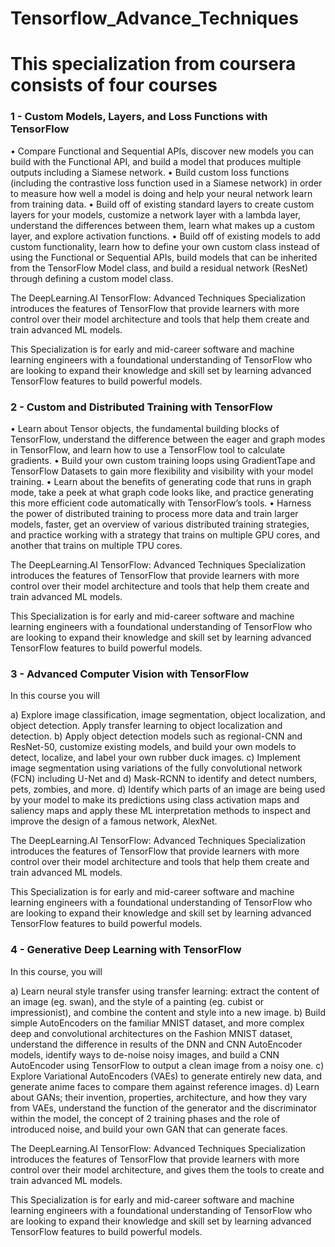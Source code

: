 # Tensorflow_Advance_Techniques 
# This specialization from coursera consists of four courses 
### 1 - Custom Models, Layers, and Loss Functions with TensorFlow
        

• Compare Functional and Sequential APIs, discover new models you can build with the Functional API, and build a model that produces multiple outputs including a Siamese network.
• Build custom loss functions (including the contrastive loss function used in a Siamese network) in order to measure how well a model is doing and help your neural network learn from training data. 
• Build off of existing standard layers to create custom layers for your models, customize a network layer with a lambda layer, understand the differences between them, learn what makes up a custom layer, and explore activation functions. 
• Build off of existing models to add custom functionality, learn how to define your own custom class instead of using the Functional or Sequential APIs, build models that can be inherited from the TensorFlow Model class, and build a residual network (ResNet) through defining a custom model class. 


The DeepLearning.AI TensorFlow: Advanced Techniques Specialization introduces the features of TensorFlow that provide learners with more control over their model architecture and tools that help them create and train advanced ML models.  

This Specialization is for early and mid-career software and machine learning engineers with a foundational understanding of TensorFlow who are looking to expand their knowledge and skill set by learning advanced TensorFlow features to build powerful models.
### 2 - Custom and Distributed Training with TensorFlow 

• Learn about Tensor objects, the fundamental building blocks of TensorFlow, understand the difference between the eager and graph modes in TensorFlow, and learn how to use a TensorFlow tool to calculate gradients.
• Build your own custom training loops using GradientTape and TensorFlow Datasets to gain more flexibility and visibility with your model training. 
• Learn about the benefits of generating code that runs in graph mode, take a peek at what graph code looks like, and practice generating this more efficient code automatically with TensorFlow’s tools.
• Harness the power of distributed training to process more data and train larger models, faster, get an overview of various distributed training strategies, and practice working with a strategy that trains on multiple GPU cores, and another that trains on multiple TPU cores.


The DeepLearning.AI TensorFlow: Advanced Techniques Specialization introduces the features of TensorFlow that provide learners with more control over their model architecture and tools that help them create and train advanced ML models.  

This Specialization is for early and mid-career software and machine learning engineers with a foundational understanding of TensorFlow who are looking to expand their knowledge and skill set by learning advanced TensorFlow features to build powerful models.

### 3 - Advanced Computer Vision with TensorFlow 

In this course you will 

a) Explore image classification, image segmentation, object localization, and object detection. Apply transfer learning to object localization and detection.
b) Apply object detection models such as regional-CNN and ResNet-50, customize existing models, and build your own models to detect, localize, and label your own rubber duck images.
c) Implement image segmentation using variations of the fully convolutional network (FCN) including U-Net and d) Mask-RCNN to identify and detect numbers, pets, zombies, and more.
d) Identify which parts of an image are being used by your model to make its predictions using class activation maps and saliency maps and apply these ML interpretation methods to inspect and improve the design of a famous network, AlexNet.


The DeepLearning.AI TensorFlow: Advanced Techniques Specialization introduces the features of TensorFlow that provide learners with more control over their model architecture and tools that help them create and train advanced ML models.  

This Specialization is for early and mid-career software and machine learning engineers with a foundational understanding of TensorFlow who are looking to expand their knowledge and skill set by learning advanced TensorFlow features to build powerful models.

### 4 - Generative Deep Learning with TensorFlow 

In this course, you will 

a) Learn neural style transfer using transfer learning: extract the content of an image (eg. swan), and the style of a painting (eg. cubist or impressionist), and combine the content and style into a new image. 
b) Build simple AutoEncoders on the familiar MNIST dataset, and more complex deep and convolutional architectures on the Fashion MNIST dataset, understand the difference in results of the DNN and CNN AutoEncoder models, identify ways to de-noise noisy images, and build a CNN AutoEncoder using TensorFlow to output a clean image from a noisy one.
c) Explore Variational AutoEncoders (VAEs) to generate entirely new data, and generate anime faces to compare them against reference images. 
d) Learn about GANs; their invention, properties, architecture, and how they vary from VAEs, understand the function of the generator and the discriminator within the model, the concept of 2 training phases and the role of introduced noise, and build your own GAN that can generate faces.

The DeepLearning.AI TensorFlow: Advanced Techniques Specialization introduces the features of TensorFlow that provide learners with more control over their model architecture, and gives them the tools to create and train advanced ML models.  

This Specialization is for early and mid-career software and machine learning engineers with a foundational understanding of TensorFlow who are looking to expand their knowledge and skill set by learning advanced TensorFlow features to build powerful models.

